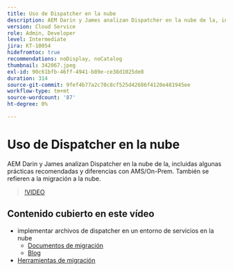 ```yaml
---
title: Uso de Dispatcher en la nube
description: AEM Darin y James analizan Dispatcher en la nube de la, incluidas algunas prácticas recomendadas y diferencias con AMS/On-Prem. También se refieren a la migración a la nube.
version: Cloud Service
role: Admin, Developer
level: Intermediate
jira: KT-10054
hidefromtoc: true
recommendations: noDisplay, noCatalog
thumbnail: 342067.jpeg
exl-id: 90c61bfb-46ff-4941-b89e-ce38d1025de8
duration: 314
source-git-commit: 9fef4b77a2c70c8cf525d42686f4120e481945ee
workflow-type: tm+mt
source-wordcount: '87'
ht-degree: 0%

---
```



# Uso de Dispatcher en la nube

AEM Darin y James analizan Dispatcher en la nube de la, incluidas algunas prácticas recomendadas y diferencias con AMS/On-Prem. También se refieren a la migración a la nube.

>[!VIDEO](https://video.tv.adobe.com/v/342067?quality=12&learn=on)

## Contenido cubierto en este vídeo

+ implementar archivos de dispatcher en un entorno de servicios en la nube
   + [Documentos de migración](https://experienceleague.adobe.com/docs/experience-manager-cloud-manager/using/getting-started/dispatcher-configurations.html)
   + [Blog](https://medium.com/adobetech/migrating-a-dispatcher-configuration-from-managed-services-to-aem-as-a-cloud-service-fa8a80d242ee)
+ [Herramientas de migración](https://github.com/adobe/aio-cli-plugin-aem-cloud-service-migration)
